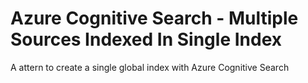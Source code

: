 # Azure Cognitive Search - Multiple Sources Indexed In Single Index
A attern to create a single global index with Azure Cognitive Search
